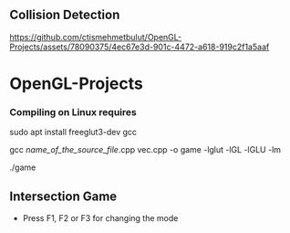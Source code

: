 ## Collision Detection

https://github.com/ctismehmetbulut/OpenGL-Projects/assets/78090375/4ec67e3d-901c-4472-a618-919c2f1a5aaf


# OpenGL-Projects

### Compiling on Linux requires

sudo apt install freeglut3-dev gcc 

gcc *name_of_the_source_file*.cpp vec.cpp -o game -lglut -lGL -lGLU -lm

./game

## Intersection Game

- Press F1, F2 or F3 for changing the mode
